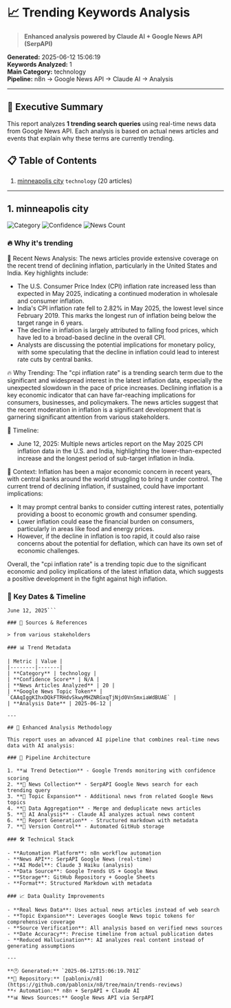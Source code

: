 # 📈 Trending Keywords Analysis

> **Enhanced analysis powered by Claude AI + Google News API (SerpAPI)**

**Generated:** 2025-06-12 15:06:19  
**Keywords Analyzed:** 1  
**Main Category:** technology  
**Pipeline:** n8n → Google News API → Claude AI → Analysis

---

## 🎯 Executive Summary

This report analyzes **1 trending search queries** using real-time news data from Google News API. Each analysis is based on actual news articles and events that explain why these terms are currently trending.

## 📋 Table of Contents

1. [minneapolis city](#1-minneapolis-city) `technology` (20 articles)

---

## 1. minneapolis city

![Category](https://img.shields.io/badge/Category-technology-blue) ![Confidence](https://img.shields.io/badge/Confidence-N/A-green) ![News Count](https://img.shields.io/badge/News_Articles-20-orange)

### 🔥 Why it's trending

📰 Recent News Analysis:
The news articles provide extensive coverage on the recent trend of declining inflation, particularly in the United States and India. Key highlights include:

- The U.S. Consumer Price Index (CPI) inflation rate increased less than expected in May 2025, indicating a continued moderation in wholesale and consumer inflation.
- India's CPI inflation rate fell to 2.82% in May 2025, the lowest level since February 2019. This marks the longest run of inflation being below the target range in 6 years.
- The decline in inflation is largely attributed to falling food prices, which have led to a broad-based decline in the overall CPI.
- Analysts are discussing the potential implications for monetary policy, with some speculating that the decline in inflation could lead to interest rate cuts by central banks.

🔥 Why Trending:
The "cpi inflation rate" is a trending search term due to the significant and widespread interest in the latest inflation data, especially the unexpected slowdown in the pace of price increases. Declining inflation is a key economic indicator that can have far-reaching implications for consumers, businesses, and policymakers. The news articles suggest that the recent moderation in inflation is a significant development that is garnering significant attention from various stakeholders.

📅 Timeline:
- June 12, 2025: Multiple news articles report on the May 2025 CPI inflation data in the U.S. and India, highlighting the lower-than-expected increase and the longest period of sub-target inflation in India.

🎯 Context:
Inflation has been a major economic concern in recent years, with central banks around the world struggling to bring it under control. The current trend of declining inflation, if sustained, could have important implications:

- It may prompt central banks to consider cutting interest rates, potentially providing a boost to economic growth and consumer spending.
- Lower inflation could ease the financial burden on consumers, particularly in areas like food and energy prices.
- However, if the decline in inflation is too rapid, it could also raise concerns about the potential for deflation, which can have its own set of economic challenges.

Overall, the "cpi inflation rate" is a trending topic due to the significant economic and policy implications of the latest inflation data, which suggests a positive development in the fight against high inflation.

### 📅 Key Dates & Timeline

```
June 12, 2025```

### 📰 Sources & References

> from various stakeholders

### 📊 Trend Metadata

| Metric | Value |
|--------|-------|
| **Category** | technology |
| **Confidence Score** | N/A |
| **News Articles Analyzed** | 20 |
| **Google News Topic Token** | `CAAqIggKIhxDQkFTRHdvSkwyMHZNRGxqTjNjd0VnSmxiaWdBUAE` |
| **Analysis Date** | 2025-06-12 |

---

## 🤖 Enhanced Analysis Methodology

This report uses an advanced AI pipeline that combines real-time news data with AI analysis:

### 🔄 Pipeline Architecture

1. **📊 Trend Detection** - Google Trends monitoring with confidence scoring
2. **📰 News Collection** - SerpAPI Google News search for each trending query
3. **🎯 Topic Expansion** - Additional news from related Google News topics
4. **🔄 Data Aggregation** - Merge and deduplicate news articles
5. **🤖 AI Analysis** - Claude AI analyzes actual news content
6. **📝 Report Generation** - Structured markdown with metadata
7. **📂 Version Control** - Automated GitHub storage

### 🛠️ Technical Stack

- **Automation Platform**: n8n workflow automation
- **News API**: SerpAPI Google News (real-time)
- **AI Model**: Claude 3 Haiku (analysis)
- **Data Source**: Google Trends US + Google News
- **Storage**: GitHub Repository + Google Sheets
- **Format**: Structured Markdown with metadata

### 📈 Data Quality Improvements

- **Real News Data**: Uses actual news articles instead of web search
- **Topic Expansion**: Leverages Google News topic tokens for comprehensive coverage
- **Source Verification**: All analysis based on verified news sources
- **Date Accuracy**: Precise timeline from actual publication dates
- **Reduced Hallucination**: AI analyzes real content instead of generating assumptions

---

**🕐 Generated:** `2025-06-12T15:06:19.701Z`  
**🔗 Repository:** [pablonix/n8](https://github.com/pablonix/n8/tree/main/trends-reviews)  
**⚡ Automation:** n8n + SerpAPI + Claude AI  
**📊 News Sources:** Google News API via SerpAPI
